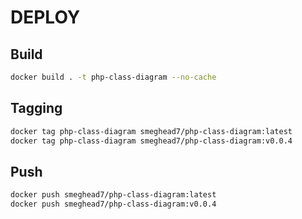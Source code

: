 # DEPLOY

## Build

```bash
docker build . -t php-class-diagram --no-cache
```

## Tagging

```bash
docker tag php-class-diagram smeghead7/php-class-diagram:latest
docker tag php-class-diagram smeghead7/php-class-diagram:v0.0.4
```

## Push

```bash
docker push smeghead7/php-class-diagram:latest
docker push smeghead7/php-class-diagram:v0.0.4
```

